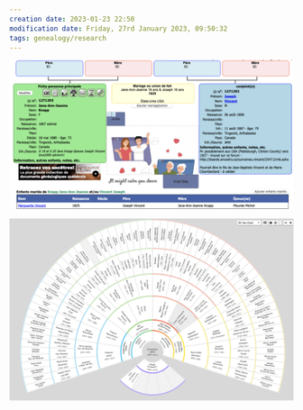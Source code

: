 ```yaml
---
creation date: 2023-01-23 22:50
modification date: Friday, 27rd January 2023, 09:50:32
tags: genealogy/research
---
```


![Pasted image 20230203121840](../attachments/Pasted%20image%2020230203121840.png)

![Pasted image 20230203121859](../attachments/Pasted%20image%2020230203121859.png)